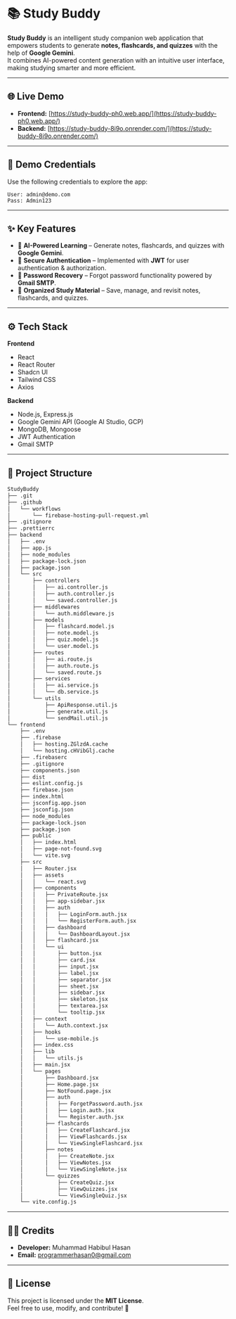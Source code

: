 # 📚 Study Buddy

**Study Buddy** is an intelligent study companion web application that empowers students to generate **notes, flashcards, and quizzes** with the help of **Google Gemini**.  
It combines AI-powered content generation with an intuitive user interface, making studying smarter and more efficient.

---

## 🌐 Live Demo

-   **Frontend:** [https://study-buddy-ph0.web.app/](https://study-buddy-ph0.web.app/)
-   **Backend:** [https://study-buddy-8i9o.onrender.com/](https://study-buddy-8i9o.onrender.com/)

---

## 🔑 Demo Credentials

Use the following credentials to explore the app:

```
User: admin@demo.com
Pass: Admin123
```

---

## ✨ Key Features

-   🤖 **AI-Powered Learning** – Generate notes, flashcards, and quizzes with **Google Gemini**.
-   🔐 **Secure Authentication** – Implemented with **JWT** for user authentication & authorization.
-   📧 **Password Recovery** – Forgot password functionality powered by **Gmail SMTP**.
-   📂 **Organized Study Material** – Save, manage, and revisit notes, flashcards, and quizzes.

---

## ⚙️ Tech Stack

**Frontend**

-   React
-   React Router
-   Shadcn UI
-   Tailwind CSS
-   Axios

**Backend**

-   Node.js, Express.js
-   Google Gemini API (Google AI Studio, GCP)
-   MongoDB, Mongoose
-   JWT Authentication
-   Gmail SMTP

---

## 📂 Project Structure

```bash
StudyBuddy
├── .git
├── .github
│   └── workflows
│       └── firebase-hosting-pull-request.yml
├── .gitignore
├── .prettierrc
├── backend
│   ├── .env
│   ├── app.js
│   ├── node_modules
│   ├── package-lock.json
│   ├── package.json
│   └── src
│       ├── controllers
│       │   ├── ai.controller.js
│       │   ├── auth.controller.js
│       │   └── saved.controller.js
│       ├── middlewares
│       │   └── auth.middleware.js
│       ├── models
│       │   ├── flashcard.model.js
│       │   ├── note.model.js
│       │   ├── quiz.model.js
│       │   └── user.model.js
│       ├── routes
│       │   ├── ai.route.js
│       │   ├── auth.route.js
│       │   └── saved.route.js
│       ├── services
│       │   ├── ai.service.js
│       │   └── db.service.js
│       └── utils
│           ├── ApiResponse.util.js
│           ├── generate.util.js
│           └── sendMail.util.js
└── frontend
    ├── .env
    ├── .firebase
    │   ├── hosting.ZGlzdA.cache
    │   └── hosting.cHVibGlj.cache
    ├── .firebaserc
    ├── .gitignore
    ├── components.json
    ├── dist
    ├── eslint.config.js
    ├── firebase.json
    ├── index.html
    ├── jsconfig.app.json
    ├── jsconfig.json
    ├── node_modules
    ├── package-lock.json
    ├── package.json
    ├── public
    │   ├── index.html
    │   ├── page-not-found.svg
    │   └── vite.svg
    ├── src
    │   ├── Router.jsx
    │   ├── assets
    │   │   └── react.svg
    │   ├── components
    │   │   ├── PrivateRoute.jsx
    │   │   ├── app-sidebar.jsx
    │   │   ├── auth
    │   │   │   ├── LoginForm.auth.jsx
    │   │   │   └── RegisterForm.auth.jsx
    │   │   ├── dashboard
    │   │   │   └── DashboardLayout.jsx
    │   │   ├── flashcard.jsx
    │   │   └── ui
    │   │       ├── button.jsx
    │   │       ├── card.jsx
    │   │       ├── input.jsx
    │   │       ├── label.jsx
    │   │       ├── separator.jsx
    │   │       ├── sheet.jsx
    │   │       ├── sidebar.jsx
    │   │       ├── skeleton.jsx
    │   │       ├── textarea.jsx
    │   │       └── tooltip.jsx
    │   ├── context
    │   │   └── Auth.context.jsx
    │   ├── hooks
    │   │   └── use-mobile.js
    │   ├── index.css
    │   ├── lib
    │   │   └── utils.js
    │   ├── main.jsx
    │   └── pages
    │       ├── Dashboard.jsx
    │       ├── Home.page.jsx
    │       ├── NotFound.page.jsx
    │       ├── auth
    │       │   ├── ForgetPassword.auth.jsx
    │       │   ├── Login.auth.jsx
    │       │   └── Register.auth.jsx
    │       ├── flashcards
    │       │   ├── CreateFlashcard.jsx
    │       │   ├── ViewFlashcards.jsx
    │       │   └── ViewSingleFlashcard.jsx
    │       ├── notes
    │       │   ├── CreateNote.jsx
    │       │   ├── ViewNotes.jsx
    │       │   └── ViewSingleNote.jsx
    │       └── quizzes
    │           ├── CreateQuiz.jsx
    │           ├── ViewQuizzes.jsx
    │           └── ViewSingleQuiz.jsx
    └── vite.config.js
```

---

## 👨‍💻 Credits

-   **Developer:** Muhammad Habibul Hasan
-   **Email:** programmerhasan0@gmail.com

---

## 📜 License

This project is licensed under the **MIT License**.  
Feel free to use, modify, and contribute! 🚀
